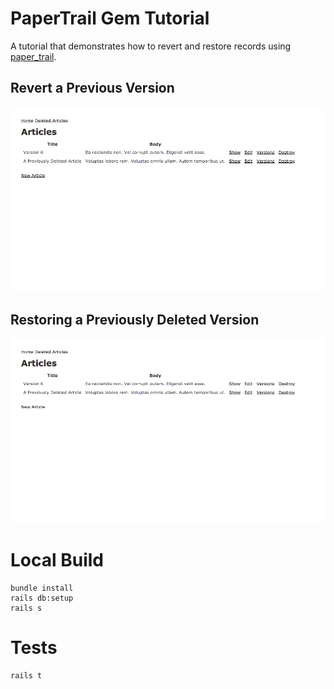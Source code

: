 # PaperTrail Gem Tutorial

A tutorial that demonstrates how to revert and restore records using [paper_trail](https://github.com/paper-trail-gem/paper_trail).

## Revert a Previous Version

![reverting a pervious version](./public/revert.gif)

## Restoring a Previously Deleted Version

![restoring a perviously deleted version](./public/restore.gif)

# Local Build

```
bundle install
rails db:setup
rails s
```

# Tests

```
rails t
```
